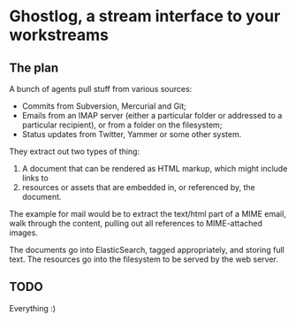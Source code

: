 Ghostlog, a stream interface to your workstreams
================================================

The plan
--------

A bunch of agents pull stuff from various sources:

 * Commits from Subversion, Mercurial and Git;
 * Emails from an IMAP server (either a particular folder or addressed to a
   particular recipient), or from a folder on the filesystem;
 * Status updates from Twitter, Yammer or some other system.
 
They extract out two types of thing:

1. A document that can be rendered as HTML markup, which might include links
   to
2. resources or assets that are embedded in, or referenced by, the document.

The example for mail would be to extract the text/html part of a MIME email,
walk through the content, pulling out all references to MIME-attached
images.

The documents go into ElasticSearch, tagged appropriately, and storing full
text. The resources go into the filesystem to be served by the web server.

TODO
----

Everything :)